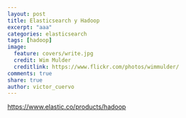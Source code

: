 ```yaml
---
layout: post
title: Elasticsearch y Hadoop
excerpt: "aaa"
categories: elasticsearch
tags: [hadoop]
image:
  feature: covers/write.jpg
  credit: Wim Mulder
  creditlink: https://www.flickr.com/photos/wimmulder/
comments: true
share: true
author: victor_cuervo
---
```


https://www.elastic.co/products/hadoop

